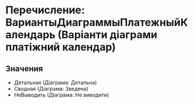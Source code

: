 ﻿# Перечисление: ВариантыДиаграммыПлатежныйКалендарь (Варіанти діаграми платіжний календар)

## Значения

- Детальная (Діаграма: Детальна)
- Сводная (Діаграма: Зведена)
- НеВыводить (Діаграма: Не виводити)


